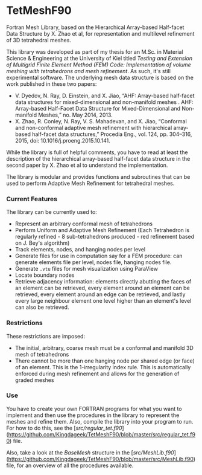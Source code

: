 # TetMeshF90

Fortran Mesh Library, based on the Hierarchical Array-based Half-facet Data Structure by X. Zhao et al, for representation and multilevel refinement of 3D tetrahedral meshes.

This library was developed as part of my thesis for an M.Sc. in Material Science & Engineering at the University of Kiel titled _Testing and Extension of Multigrid Finite Element Method (FEM) Code: Implementation of volume meshing with tetrahedrons and mesh refinement_. As such, it's still experimental software.
The underlying mesh data structure is based on the work published in these two papers:

- V. Dyedov, N. Ray, D. Einstein, and X. Jiao, “AHF: Array-based half-facet data structures for mixed-dimensional and non-manifold meshes . AHF: Array-based Half-Facet Data Structure for Mixed-Dimensional and Non-manifold Meshes,” no. May 2014, 2013.
- X. Zhao, R. Conley, N. Ray, V. S. Mahadevan, and X. Jiao, “Conformal and non-conformal adaptive mesh refinement with hierarchical array-based half-facet data structures,” Procedia Eng., vol. 124, pp. 304–316, 2015, doi: 10.1016/j.proeng.2015.10.141.

While the library is full of helpful comments, you have to read at least the description of the hierarchical array-based half-facet data structure in the second paper by X. Zhao et al to understand the implementation.

The library is modular and provides functions and subroutines that can be used to perform Adaptive Mesh Refinement for tetrahedral meshes.

### Current Features

The library can be currently used to:

- Represent an arbitrary conformal mesh of tetrahedrons
- Perform Uniform and Adaptive Mesh Refinement (Each Tetrahedron is regularly refined - 8 sub-tetrahedrons produced - red refinement based on J. Bey's algorithm)
- Track elements, nodes, and hanging nodes per level
- Generate files for use in computation say for a FEM procedure: can generate elements file per level, nodes file, hanging nodes file.
- Generate `.vtu` files for mesh visualization using ParaView
- Locate boundary nodes
- Retrieve adjacency information: elements directly abutting the faces of an element can be retrieved, every element around an element can be retrieved, every element around an edge can be retrieved, and lastly every large neighbour element one level higher than an element's level can also be retrieved.

### Restrictions

These restrictions are imposed:

- The initial, arbitrary, coarse mesh must be a conformal and manifold 3D mesh of tetrahedrons
- There cannot be more than one hanging node per shared edge (or face) of an element. This is the 1-irregularity index rule. This is automatically enforced during mesh refinement and allows for the generation of graded meshes

### Use

You have to create your own FORTRAN programs for what you want to implement and then use the procedures in the library to represent the meshes and refine them. Also, compile the library into your program to run. For how to do this, see the [_src/regular_tet.f90_] (https://github.com/Kingdageek/TetMeshF90/blob/master/src/regular_tet.f90) file.

Also, take a look at the _BaseMesh_ structure in the [_src/MeshLib.f90_] (https://github.com/Kingdageek/TetMeshF90/blob/master/src/MeshLib.f90) file, for an overview of all the procedures available.
